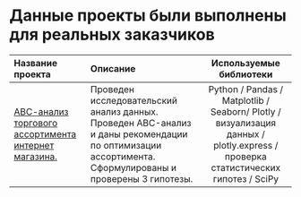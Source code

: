 # Данные проекты были выполнены для реальных заказчиков

| Название проекта              | Описание           | Используемые библиотеки                     |
| :-------------------- | :-------------------- |:---------------------------:|
| [АВС-анализ торгового ассортимента интернет магазина.](https://github.com/AlexPERPY/yandex_practicum_Alex/tree/main/ABC-анализ%20торгового%20ассортимента) | Проведен исследовательский анализ данных. Проведен ABC-анализ и даны рекомендации по оптимизации ассортимента. Сформулированы и проверены 3 гипотезы. | Python / Pandas / Matplotlib / Seaborn/ Plotly / визуализация данных / plotly.express / проверка статистических гипотез / SciPy |
